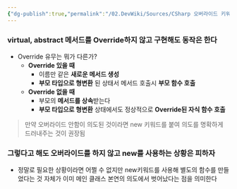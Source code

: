 ```yaml
---
{"dg-publish":true,"permalink":"/02.DevWiki/Sources/CSharp 오버라이드 키워드 유무의 차이/","tags":["dg-publish"]}
---
```


### virtual, abstract 메서드를 Override하지 않고 구현해도 동작은 한다

- Override 유무는 뭐가 다른가?
    - **Override 있을 때**
        - 이름만 같은 **새로운 메서드 생성**
        - **부모 타입으로 형변환** 된 상태서 메서드 호출시 **부모 함수 호출**
    - **Override 없을 때**
        - 부모의 **메서드를 상속**받는다
        - **부모 타입으로 형변환** 상태에서도 정상적으로 **Override된 자식 함수 호출**

> 만약 오버라이드 안함이 의도된 것이라면 new 키워드를 붙여 의도를 명확하게 드러내주는 것이 권장됨

### 그렇다고 해도 오버라이드를 하지 않고 new를 사용하는 상황은 피하자

- 정말로 필요한 상황이라면 어쩔 수 없지만 new키워드를 사용해 별도의 함수를 만들었다는 것 자체가 이미 메인 클래스 본연의 의도에서 벗어났다는 점을 의미한다
